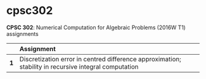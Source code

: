 # cpsc302

**CPSC 302**: Numerical Computation for Algebraic Problems (2016W T1) assignments

|     | Assignment
:---: | :---
**1** |Discretization error in centred difference approximation; stability in recursive integral computation
